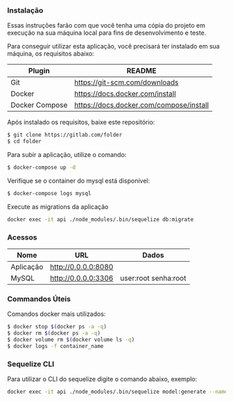 ### Instalação
Essas instruções farão com que você tenha uma cópia do projeto em execução na sua máquina local para fins de desenvolvimento e teste.

Para conseguir utilizar esta aplicação, você precisará ter instalado em sua máquina, os requisitos abaixo:

| Plugin | README |
| ------ | ------ |
| Git | https://git-scm.com/downloads |
| Docker | https://docs.docker.com/install |
| Docker Compose | https://docs.docker.com/compose/install |

Após instalado os requisitos, baixe este repositório:
```sh
$ git clone https://gitlab.com/folder
$ cd folder
```

Para subir a aplicação, utilize o comando:
```sh
$ docker-compose up -d 
```

Verifique se o container do mysql está disponível:
```sh
$ docker-compose logs mysql
```

Execute as migrations da aplicação
```sh
docker exec -it api ./node_modules/.bin/sequelize db:migrate
```
### Acessos
| Nome | URL | Dados|
| ------ | ------ |------ |
| Aplicação | http://0.0.0.0:8080 | |
| MySQL | http://0.0.0.0:3306 | user:root senha:root |

### Commandos Úteis
Comandos docker mais utilizados:
```sh
$ docker stop $(docker ps -a -q)
$ docker rm $(docker ps -a -q)
$ docker volume rm $(docker volume ls -q)
$ docker logs -f container_name
```

### Sequelize CLI
Para utilizar o CLI do sequelize digite o comando abaixo, exemplo:
```sh
docker exec -it api ./node_modules/.bin/sequelize model:generate --name User --attributes name:string,email:string
```
